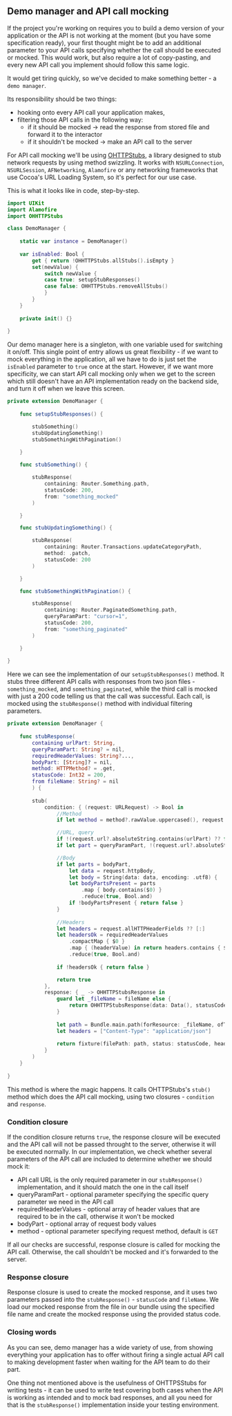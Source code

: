 ## Demo manager and API call mocking

If the project you're working on requires you to build a demo version of your application or the API is not working at the moment (but you have some specification ready), your first thought might be to add an additional parameter to your API calls specifying whether the call should be executed or mocked. This would work, but also require a lot of copy-pasting, and every new API call you implement should follow this same logic. 

It would get tiring quickly, so we've decided to make something better - a `demo manager`.

Its responsibility should be two things:

* hooking onto every API call your application makes,
* filtering those API calls in the following way:
    * if it should be mocked -> read the response from stored file and forward it to the interactor
    * if it shouldn't be mocked -> make an API call to the server

For API call mocking we'll be using [OHTTPStubs](https://github.com/AliSoftware/OHHTTPStubs), a library designed to stub network requests by using method swizzling. It works with `NSURLConnection`, `NSURLSession`, `AFNetworking`, `Alamofire` or any networking frameworks that use Cocoa's URL Loading System, so it's perfect for our use case.

This is what it looks like in code, step-by-step.

```swift
import UIKit
import Alamofire
import OHHTTPStubs

class DemoManager {
    
    static var instance = DemoManager()
    
    var isEnabled: Bool {
        get { return !OHHTTPStubs.allStubs().isEmpty }
        set(newValue) {
            switch newValue {
            case true: setupStubResponses()
            case false: OHHTTPStubs.removeAllStubs()
            }
        }
    }
    
    private init() {}
    
}
```

Our demo manager here is a singleton, with one variable used for switching it on/off. This single point of entry allows us great flexibility - if we want to mock everything in the application, all we have to do is just set the `isEnabled` parameter to `true` once at the start. However, if we want more specificity, we can start API call mocking only when we get to the screen which still doesn't have an API implementation ready on the backend side, and turn it off when we leave this screen.

```swift
private extension DemoManager {
    
    func setupStubResponses() {

        stubSomething()
        stubUpdatingSomething()
        stubSomethingWithPagination()
        
    }

    func stubSomething() {

        stubResponse(
            containing: Router.Something.path,
            statusCode: 200,
            from: "something_mocked"
        )

    }

    func stubUpdatingSomething() {

        stubResponse(
            containing: Router.Transactions.updateCategoryPath,
            method: .patch,
            statusCode: 200
        )

    }

    func stubSomethingWithPagination() {

        stubResponse(
            containing: Router.PaginatedSomething.path,
            queryParamPart: "cursor=1",
            statusCode: 200,
            from: "something_paginated"
        )

    }
    
}
```

Here we can see the implementation of our `setupStubResponses()` method. 
It stubs three different API calls with responses from two json files - `something_mocked`, and `something_paginated`, while the third call is mocked with just a 200 code telling us that the call was successful. Each call, is mocked using the `stubResponse()` method with individual filtering parameters.

```swift
private extension DemoManager {
    
    func stubResponse(
        containing urlPart: String,
        queryParamPart: String? = nil,
        requiredHeaderValues: String?...,
        bodyPart: [String]? = nil,
        method: HTTPMethod? = .get,
        statusCode: Int32 = 200,
        from fileName: String? = nil
        ) {
        
        stub(
            condition: { (request: URLRequest) -> Bool in
                //Method
                if let method = method?.rawValue.uppercased(), request.httpMethod?.uppercased() != method { return false }

                //URL, query
                if !(request.url?.absoluteString.contains(urlPart) ?? false) { return false }
                if let part = queryParamPart, !(request.url?.absoluteString.contains(part) ?? false) { return false }

                //Body
                if let parts = bodyPart,
                    let data = request.httpBody,
                    let body = String(data: data, encoding: .utf8) {
                    let bodyPartsPresent = parts
                        .map { body.contains($0) }
                        .reduce(true, Bool.and)
                    if !bodyPartsPresent { return false }
                }
                
                //Headers
                let headers = request.allHTTPHeaderFields ?? [:]
                let headersOk = requiredHeaderValues
                    .compactMap { $0 }
                    .map { (headerValue) in return headers.contains { $0.value == headerValue } }
                    .reduce(true, Bool.and)
                
                if !headersOk { return false }

                return true
            },
            response: { _ -> OHHTTPStubsResponse in
                guard let _fileName = fileName else {
                    return OHHTTPStubsResponse(data: Data(), statusCode: statusCode, headers: nil)
                }
                
                let path = Bundle.main.path(forResource: _fileName, ofType: "json") ?? ""
                let headers = ["Content-Type": "application/json"]
                
                return fixture(filePath: path, status: statusCode, headers: headers)
            }
        )
    }
    
}
```

This method is where the magic happens. It calls OHTTPStubs's `stub()` method which does the API call mocking, using two closures - `condition` and `response`.

### Condition closure

If the condition closure returns `true`, the response closure will be executed and the API call will not be passed throught to the server, otherwise it will be executed normally.
In our implementation, we check whether several parameters of the API call are included to determine whether we should mock it:
* API call URL is the only required parameter in our `stubResponse()` implementation, and it should match the one in the call itself
* queryParamPart - optional parameter specifying the specific query parameter we need in the API call
* requiredHeaderValues - optional array of header values that are required to be in the call, otherwise it won't be mocked
* bodyPart - optional array of request body values
* method - optional parameter specifying request method, default is `GET`

If all our checks are successful, response closure is called for mocking the API call. Otherwise, the call shouldn't be mocked and it's forwarded to the server.

### Response closure

Response closure is used to create the mocked response, and it uses two parameters passed into the `stubResponse()` - `statusCode` and `fileName`. We load our mocked response from the file in our bundle using the specified file name and create the mocked response using the provided status code.

### Closing words

As you can see, demo manager has a wide variety of use, from showing everything your application has to offer without firing a single actual API call to making development faster when waiting for the API team to do their part.

One thing not mentioned above is the usefulness of OHTTPSStubs for writing tests - it can be used to write test covering both cases when the API is working as intended and to mock bad responses, and all you need for that is the `stubResponse()` implementation inside your testing environment.
